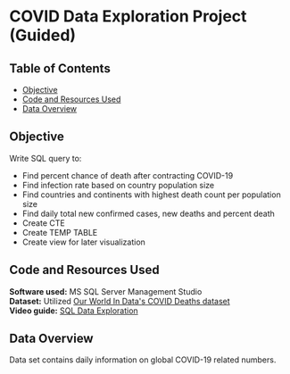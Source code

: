 # COVID Data Exploration Project (Guided)

## Table of Contents

- [Objective](#objective)
- [Code and Resources Used](#code-and-resources-used)
- [Data Overview](#data-overview)

## Objective

Write SQL query to:  
- Find percent chance of death after contracting COVID-19
- Find infection rate based on country population size
- Find countries and continents with highest death count per population size
- Find daily total new confirmed cases, new deaths and percent death
- Create CTE
- Create TEMP TABLE
- Create view for later visualization

## Code and Resources Used

**Software used:** MS SQL Server Management Studio  
**Dataset:** Utilized [Our World In Data's COVID Deaths dataset](https://ourworldindata.org/covid-deaths)  
**Video guide:** [SQL Data Exploration](https://youtu.be/qfyynHBFOsM)

## Data Overview

Data set contains daily information on global COVID-19 related numbers.

